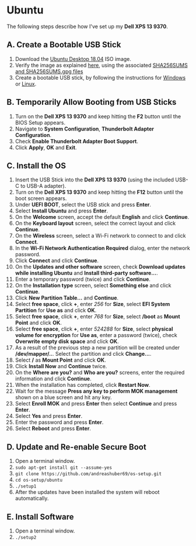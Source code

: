 # Ubuntu
The following steps describe how I've set up my **Dell XPS 13 9370**.

## A. Create a Bootable USB Stick
1. Download the [Ubuntu Desktop 18.04](http://releases.ubuntu.com/18.04/ubuntu-18.04.1-desktop-amd64.iso) ISO image.
2. Verify the image as explained [here](https://tutorials.ubuntu.com/tutorial/tutorial-how-to-verify-ubuntu), using the
   associated [SHA256SUMS and SHA256SUMS.gpg files](http://releases.ubuntu.com/18.04/)
3. Create a bootable USB stick, by following the instructions for
   [Windows](https://tutorials.ubuntu.com/tutorial/tutorial-create-a-usb-stick-on-windows) or
   [Linux](https://tutorials.ubuntu.com/tutorial/tutorial-create-a-usb-stick-on-ubuntu).

## B. Temporarily Allow Booting from USB Sticks
1. Turn on the **Dell XPS 13 9370** and keep hitting the **F2** button until the BIOS Setup appears.
2. Navigate to **System Configuration**, **Thunderbolt Adapter Configuration**.
3. Check **Enable Thunderbolt Adapter Boot Support**.
4. Click **Apply**, **OK** and **Exit**.

## C. Install the OS
1. Insert the USB Stick into the **Dell XPS 13 9370** (using the included USB-C to USB-A adapter).
2. Turn on the **Dell XPS 13 9370** and keep hitting the **F12** button until the boot screen appears. 
3. Under **UEFI BOOT**, select the USB stick and press **Enter**.
4. Select **Install Ubuntu** and press **Enter**.
5. On the **Welcome** screen, accept the default **English** and click **Continue**.
6. On the **Keyboard layout** screen, select the correct layout and click **Continue**.
7. On the **Wireless** screen, select a Wi-Fi network to connect to and click **Connect**.
8. In the **Wi-Fi Network Authentication Required** dialog, enter the network password.
9. Click **Connect** and click **Continue**. 
10. On the **Updates and other software** screen, check **Download updates while installing Ubuntu** and **Install
    third-party software...**.
11. Enter a temporary password (twice) and click **Continue**.
12. On the **Installation type** screen, select **Something else** and click **Continue**.
13. Click **New Partition Table...** and **Continue**.
14. Select **free space**, click **+**, enter *256* for **Size**, select **EFI System Partition** for **Use as** and
    click **OK**.
15. Select **free space**, click **+**, enter *768* for **Size**, select **/boot** as **Mount Point** and click **OK**. 
16. Select **free space**, click **+**, enter *524288* for **Size**, select **physical volume for encryption** for
    **Use as**, enter a password (twice), check **Overwrite empty disk space** and click **OK**. 
17. As a result of the previous step a new partition will be created under **/dev/mapper/..**. Select the partition and
    click **Change...**.
18. Select **/** as **Mount Point** and click **OK**.
19. Click **Install Now** and **Continue** twice.
20. On the **Where are you?** and **Who are you?** screens, enter the required information and click **Continue**.
21. When the installation has completed, click **Restart Now**.
22. Wait for the message **Press any key to perform MOK management** shown on a blue screen and hit any key.
23. Select **Enroll MOK** and press **Enter** then select **Continue** and press **Enter**.
24. Select **Yes** and press **Enter**.
25. Enter the password and press **Enter**.
26. Select **Reboot** and press **Enter**.

## D. Update and Re-enable Secure Boot
1. Open a terminal window.
2. `sudo apt-get install git --assume-yes`
3. `git clone https://github.com/andreashuber69/os-setup.git`
4. `cd os-setup/ubuntu`
5. `./setup1`
6. After the updates have been installed the system will reboot automatically.

## E. Install Software
1. Open a terminal window.
2. `./setup2`
